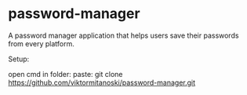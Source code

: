 # password-manager
A password manager application that helps users save their passwords from every platform.

Setup:

open cmd in folder:
paste:
git clone https://github.com/viktormitanoski/password-manager.git

